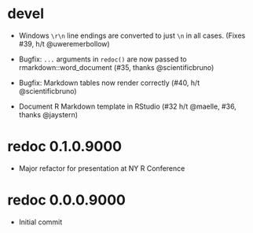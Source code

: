 # devel

*  Windows `\r\n` line endings are converted to just `\n` in all cases.
   (Fixes #39, h/t @uweremerbollow)

*  Bugfix: `...` arguments in `redoc()` are now passed to 
   rmarkdown::word_document (#35, thanks @scientificbruno)

*  Bugfix: Markdown tables now render correctly (#40, h/t @scientificbruno)

*  Document R Markdown template in RStudio (#32 h/t @maelle, #36, thanks
   @jaystern)

# redoc 0.1.0.9000

* Major refactor for presentation at NY R Conference

# redoc 0.0.0.9000

* Initial commit
